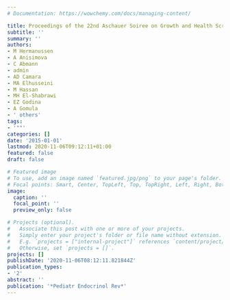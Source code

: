 ```yaml
---
# Documentation: https://wowchemy.com/docs/managing-content/

title: Proceedings of the 22nd Aschauer Soiree on Growth and Health Screening
subtitle: ''
summary: ''
authors:
- M Hermanussen
- A Anisimova
- C Abmann
- admin
- AD Camara
- MA Elhusseini
- M Hassan
- MH El-Shabrawi
- EZ Godina
- A Gomula
- ' others'
tags:
- '""'
categories: []
date: '2015-01-01'
lastmod: 2020-11-06T09:12:11+01:00
featured: false
draft: false

# Featured image
# To use, add an image named `featured.jpg/png` to your page's folder.
# Focal points: Smart, Center, TopLeft, Top, TopRight, Left, Right, BottomLeft, Bottom, BottomRight.
image:
  caption: ''
  focal_point: ''
  preview_only: false

# Projects (optional).
#   Associate this post with one or more of your projects.
#   Simply enter your project's folder or file name without extension.
#   E.g. `projects = ["internal-project"]` references `content/project/deep-learning/index.md`.
#   Otherwise, set `projects = []`.
projects: []
publishDate: '2020-11-06T08:12:11.821844Z'
publication_types:
- '2'
abstract: ''
publication: '*Pediatr Endocrinol Rev*'
---
```

